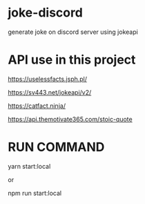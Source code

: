 # joke-discord
generate joke on discord server using jokeapi

# API use in this project

https://uselessfacts.jsph.pl/

https://sv443.net/jokeapi/v2/

https://catfact.ninja/

https://api.themotivate365.com/stoic-quote

# RUN COMMAND

yarn start:local

or

npm run start:local
